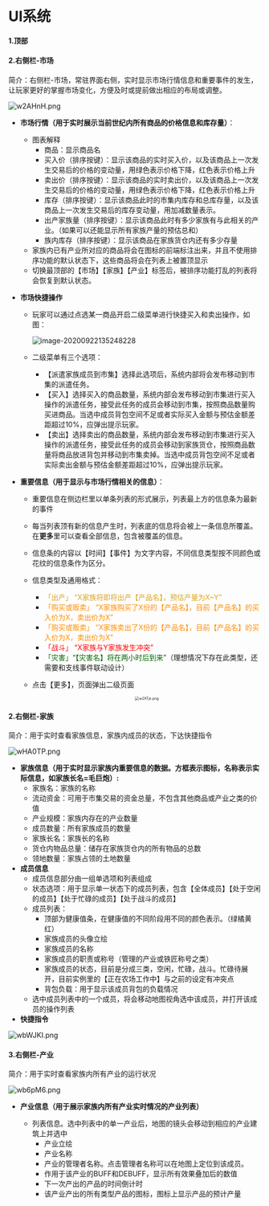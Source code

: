 # UI系统

#### 1.顶部

#### 2.右侧栏-市场

简介：右侧栏-市场，常驻界面右侧，实时显示市场行情信息和重要事件的发生，让玩家更好的掌握市场变化，方便及时或提前做出相应的布局或调整。

![w2AHnH.png](https://s1.ax1x.com/2020/09/16/w2AHnH.png)

- **市场行情（用于实时展示当前世纪内所有商品的价格信息和库存量）**：
  - 图表解释
    - 商品：显示商品名
    - 买入价（排序按键）：显示该商品的实时买入价，以及该商品上一次发生交易后的价格的变动量，用绿色表示价格下降，红色表示价格上升
    - 卖出价（排序按键）：显示该商品的实时卖出价，以及该商品上一次发生交易后的价格的变动量，用绿色表示价格下降，红色表示价格上升
    - 库存（排序按键）：显示该商品此时的市集内库存和总库存量，以及该商品上一次发生交易后的库存变动量，用加减数量表示。
    - 出产家族量（排序按键）：显示该商品此时有多少家族有与此相关的产业。（如果可以还能显示所有家族产量的预估总和）
    - 族内库存（排序按键）：显示该商品在家族货仓内还有多少存量
  - 家族内已有产业所对应的商品将会在图标的前端标注出来，并且不使用排序功能的默认状态下，这些商品将会在列表上被置顶显示
  - 切换最顶部的【市场】【家族】【产业】标签后，被排序功能打乱的列表将会恢复到默认状态。
  
- **市场快捷操作**

  - 玩家可以通过点选某一商品开启二级菜单进行快捷买入和卖出操作，如图：

    ![image-20200922135248228](/Users/maojupao/Desktop/image-20200922135248228.png)

  - 二级菜单有三个选项：

    - 【派遣家族成员到市集】选择此选项后，系统内部将会发布移动到市集的派遣任务。
    - 【买入】选择买入的商品数量，系统内部会发布移动到市集进行买入操作的派遣任务，接受此任务的成员会移动到市集，按照商品数量购买进商品。当选中成员背包空间不足或者实际买入金额与预估金额差距超过10%，应弹出提示玩家。
    - 【卖出】选择卖出的商品数量，系统内部会发布移动到市集进行买入操作的派遣任务，接受此任务的成员会移动到家族货仓，按照商品数量将商品放进背包并移动到市集卖掉。当选中成员背包空间不足或者实际卖出金额与预估金额差距超过10%，应弹出提示玩家。

- **重要信息（用于显示与市场行情相关的信息）**：
  
  - 重要信息在侧边栏里以单条列表的形式展示，列表最上方的信息条为最新的事件
  
  - 每当列表顶有新的信息产生时，列表底的信息将会被上一条信息所覆盖。在**更多**里可以查看全部信息，包含被覆盖的信息。
  
  - 信息条的内容以【时间】【事件】为文字内容，不同信息类型按不同颜色或花纹的信息条作为区分。
  
  - 信息类型及通用格式：
    - <font color="goldenRod">「出产」 “X家族将即将出产【产品名】，预估产量为X~Y”</font>
    - <font color="Darkorange">「购买或贩卖」 “X家族购买了X份的【产品名】，目前【产品名】的买入价为X，卖出价为X”</font>
    - <font color="Darkorange">「购买或贩卖」 “X家族卖出了X份的【产品名】，目前【产品名】的买入价为X，卖出价为X”</font>
    - <font color="red">「战斗」 “X家族与Y家族发生冲突”</font>
    - <font color="DarkGreen">「灾害」“【灾害名】将在两小时后到来”</font>（理想情况下存在此类型，还需要和支线事件联动设计）
    
  - 点击【更多】，页面弹出二级页面
  
    <center><img src="https://s1.ax1x.com/2020/09/16/w2ATje.png" alt="w2ATje.png" style="zoom:50%;" /></center>
    
    
  



#### 2.右侧栏-家族

简介：用于实时查看家族信息，家族内成员的状态，下达快捷指令

![wHA0TP.png](https://s1.ax1x.com/2020/09/21/wHA0TP.png)

- **家族信息（用于实时显示家族内重要信息的数据。方框表示图标，名称表示实际信息，如家族长名=毛巨炮）:**
  - 家族名：家族的名称
  - 流动资金：可用于市集交易的资金总量，不包含其他商品或产业之类的价值
  - 产业规模：家族内存在的产业数量
  - 成员数量：所有家族成员的数量
  - 家族长名：家族长的名称
  - 货仓内物品总量：储存在家族货仓内的所有物品的总数
  - 领地数量：家族占领的土地数量
- **成员信息**
  - 成员信息部分由一组单选项和列表组成
  - 状态选项：用于显示单一状态下的成员列表，包含【全体成员】【处于空闲的成员】【处于忙碌的成员】【处于战斗的成员】
  - 成员列表：
    - 顶部为健康值条，在健康值的不同阶段用不同的颜色表示。（绿橘黄红）
    - 家族成员的头像立绘
    - 家族成员的名称
    - 家族成员的职责或称号（管理的产业或铁匠称号之类）
    - 家族成员的状态，目前是分成三类，空闲，忙碌，战斗。忙碌待展开，目前实例里的【正在农场工作中】与之前的设定有冲突点
    - 背包负载：用于显示该成员背包的负载情况
  - 选中成员列表中的一个成员，将会移动地图视角选中该成员，并打开该成员的操作列表
- **快捷指令**

![wbWJKI.png](https://s1.ax1x.com/2020/09/21/wbWJKI.png)

#### **3.右侧栏-产业**

简介：用于实时查看家族内所有产业的运行状况

![wb6pM6.png](https://s1.ax1x.com/2020/09/21/wb6pM6.png)

- **产业信息（用于展示家族内所有产业实时情况的产业列表）**

  - 列表信息。选中列表中的单一产业后，地图的镜头会移动到相应的产业建筑上并选中
    - 产业立绘
    - 产业名称
    - 产业的管理者名称。点击管理者名称可以在地图上定位到该成员。
    - 作用于该产业的BUFF和DEBUFF，显示所有效果叠加后的数值
    - 下一次产出的产品的时间倒计时
    - 该产业产出的所有类型产品的图标，图标上显示产品的预计产量



